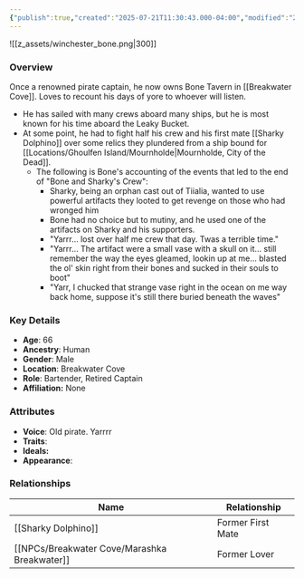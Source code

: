 ```yaml
---
{"publish":true,"created":"2025-07-21T11:30:43.000-04:00","modified":"2025-07-25T11:31:50.000-04:00","cssclasses":""}
---
```



![[z_assets/winchester_bone.png|300]]

### Overview
Once a renowned pirate captain, he now owns Bone Tavern in [[Breakwater Cove]]. Loves to recount his days of yore to whoever will listen.
- He has sailed with many crews aboard many ships, but he is most known for his time aboard the Leaky Bucket. 
- At some point, he had to fight half his crew and his first mate [[Sharky Dolphino]] over some relics they plundered from a ship bound for [[Locations/Ghoulfen Island/Mournholde\|Mournholde, City of the Dead]]. 
	- The following is Bone's accounting of the events that led to the end of "Bone and Sharky's Crew":
	    - Sharky, being an orphan cast out of Tiialia, wanted to use powerful artifacts they looted to get revenge on those who had wronged him
	    - Bone had no choice but to mutiny, and he used one of the artifacts on Sharky and his supporters. 
	    - "Yarrr… lost over half me crew that day. Twas a terrible time."
	    - "Yarrr… The artifact were a small vase with a skull on it… still remember the way the eyes gleamed, lookin up at me… blasted the ol' skin right from their bones and sucked in their souls to boot"
	    - "Yarr, I chucked that strange vase right in the ocean on me way back home, suppose it's still there buried beneath the waves"

### Key Details
- **Age**: 66
- **Ancestry**: Human
- **Gender**: Male
- **Location**: Breakwater Cove
- **Role**: Bartender, Retired Captain
- **Affiliation:** None

### Attributes
- **Voice**: Old pirate. Yarrrr
- **Traits**: 
- **Ideals:** 
- **Appearance**:

### Relationships

| Name                    | Relationship      |
| ----------------------- | ----------------- |
| [[Sharky Dolphino]]     | Former First Mate |
| [[NPCs/Breakwater Cove/Marashka Breakwater]] | Former Lover      |
